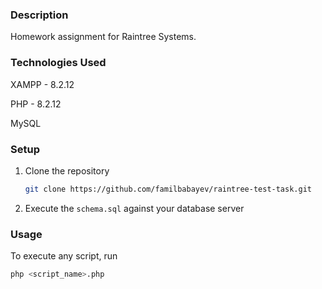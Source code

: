 ### Description

Homework assignment for Raintree Systems.

### Technologies Used

XAMPP - 8.2.12

PHP - 8.2.12

MySQL

### Setup

1. Clone the repository
   ```sh
   git clone https://github.com/familbabayev/raintree-test-task.git
   ```
2. Execute the `schema.sql` against your database server

### Usage
To execute any script, run
   ```sh
   php <script_name>.php
   ```